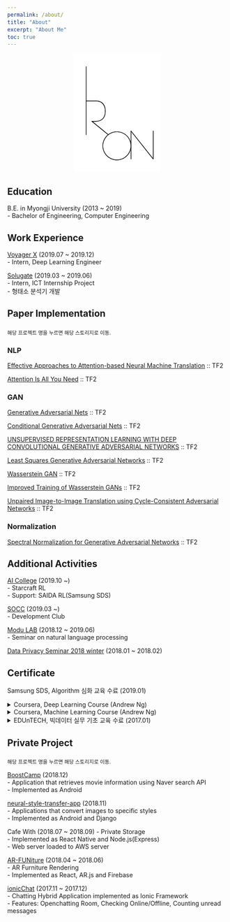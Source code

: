 ```yaml
---
permalink: /about/
title: "About"
excerpt: "About Me"
toc: true
---
```


<p align="center"><img src="/assets/images/iron_mark.jpg" width="200"></p>

## Education
B.E. in Myongji University (2013 ~ 2019)<br>
\- Bachelor of Engineering, Computer Engineering<br>


## Work Experience
[Voyager X](https://www.voyagerx.com) (2019.07 ~ 2019.12)<br>
\- Intern, Deep Learning Engineer<br>

[Solugate](http://www.solugate.com) (2019.03 ~ 2019.06)<br>
\- Intern, ICT Internship Project<br>
\- 형태소 분석기 개발<br>


## Paper Implementation 
<sub>해당 프로젝트 명을 누르면 해당 스토리지로 이동.</sub>
<br>

### NLP
[Effective Approaches to Attention-based Neural Machine Translation](https://github.com/thisisiron/nmt-attention-tf) :: TF2

[Attention Is All You Need](https://github.com/thisisiron/transformer-tf) :: TF2

### GAN
[Generative Adversarial Nets](https://github.com/thisisiron/TF2-GAN/tree/master/gan) :: TF2

[Conditional Generative Adversarial Nets](https://github.com/thisisiron/TF2-GAN/tree/master/cgan)  :: TF2

[UNSUPERVISED REPRESENTATION LEARNING WITH DEEP CONVOLUTIONAL GENERATIVE ADVERSARIAL NETWORKS](https://github.com/thisisiron/TF2-GAN/tree/master/dcgan) :: TF2

[Least Squares Generative Adversarial Networks](https://github.com/thisisiron/TF2-GAN/tree/master/lsgan) :: TF2

[Wasserstein GAN](https://github.com/thisisiron/TF2-GAN/tree/master/wgan) :: TF2

[Improved Training of Wasserstein GANs](https://github.com/thisisiron/TF2-GAN/tree/master/wgan-gp) :: TF2

[Unpaired Image-to-Image Translation using Cycle-Consistent Adversarial Networks](https://github.com/thisisiron/TF2-GAN/tree/master/cyclegan) :: TF2

### Normalization
[Spectral Normalization for Generative Adversarial Networks](https://github.com/thisisiron/spectral_normalization-tf2) :: TF2


## Additional Activities
[AI College](http://aic.yangjaehub.com/) (2019.10 ~)<br>
\- Starcraft RL<br>
\- Support: SAIDA RL(Samsung SDS)<br>

[SOCC](http://socc-io.github.io/home/) (2019.03 ~)<br>
\- Development Club<br>

[Modu LAB](http://www.modulabs.co.kr) (2018.12 ~ 2019.06)<br>
\- Seminar on natural language processing<br>

[Data Privacy Seminar 2018 winter](http://hmcl.mju.ac.kr/doku.php?id=lab:labmain) (2018.01 ~ 2018.02)


## Certificate
Samsung SDS, Algorithm 심화 교육 수료 (2019.01)
<br>

<details>
<summary>Coursera, Deep Learning Course (Andrew Ng)</summary>
<br>
<img src="/assets/images/NNandDL.PNG" width="400">
<img src="/assets/images/Improving_DNN.PNG" width="400">
<img src="/assets/images/Structuring_ML_Projects.PNG" width="400">
<img src="/assets/images/coursera_CNN.PNG" width="400">
<img src="/assets/images/coursera_RNN.PNG" width="400">
</details>

<details>
<summary>Coursera, Machine Learning Course (Andrew Ng)</summary>
<br>
<img src="/assets/images/MLCertificate.PNG" width="400">
</details>

<details>
<summary>EDUnTECH, 빅데이터 실무 기초 교육 수료 (2017.01)</summary>
<br>
<img src="/assets/images/BigdataCertificate.PNG" width="400">
</details>


## Private Project
<sub>해당 프로젝트 명을 누르면 해당 스토리지로 이동.</sub>
<br>

[BoostCamp](https://github.com/thisisiron/BoostCamp) (2018.12)<br>
\- Application that retrieves movie information using Naver search API<br>
\- Implemented as Android<br>

[neural-style-transfer-app](https://github.com/thisisiron/neural-style-transfer-app) (2018.11)<br>
\- Applications that convert images to specific styles<br>
\- Implemented as Android and Django<br>

Cafe With (2018.07 ~ 2018.09) - Private Storage<br>
\- Implemented as React Native and Node.js(Express)<br>
\- Web server loaded to AWS server <br>

[AR-FUNiture](https://github.com/hyuk22/AR-FUNiture) (2018.04 ~ 2018.06)<br>
\- AR Furniture Rendering<br>
\- Implemented as React, AR.js and Firebase<br>

[ionicChat](https://github.com/thisisiron/ionicChat) (2017.11 ~ 2017.12)<br>
\- Chatting Hybrid Application implemented as Ionic Framework<br>
\- Features: Openchatting Room, Checking Online/Offline, Counting unread messages<br>

